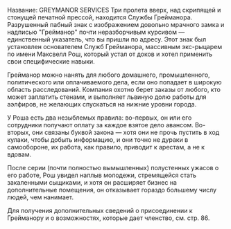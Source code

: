 Название: GREYMANOR SERVICES
Три пролета вверх, над скрипящей и стонущей печатной прессой, находится Службы Грейманора. Разрушенный пабный знак с изображением довольно мрачного замка и надписью "Грейманор" почти неразборчивым курсивом — единственный указатель, что вы пришли по адресу. Этот знак был установлен основателем Служб Грейманора, массивным экс-рыцарем по имени Максвелл Рош, который устал от доков и хотел применить свои специфические навыки.

Грейманор можно нанять для любого домашнего, промышленного, политического или оплачиваемого дела, если оно попадает в широкую область расследований. Компания охотно берет заказы от любого, кто может заплатить стенами, и выполняет львиную долю работы для аэлфиров, не желающих спускаться на нижние уровни города.

У Роша есть два незыблемых правила: во-первых, он или его сотрудники получают оплату за каждое взятое дело авансом. Во-вторых, они связаны буквой закона — хотя они не прочь пустить в ход кулаки, чтобы добыть информацию, и они точно не дураки в самообороне, их работа, как правило, приводит к арестам, а не к вдовам.

После серии (почти полностью вымышленных) полустенных ужасов о его работе, Рош увидел наплыв молодежи, стремящейся стать закаленными сыщиками, и хотя он расширяет бизнес на дополнительные помещения, он отказывает гораздо большему числу людей, чем нанимает.

Для получения дополнительных сведений о присоединении к Грейманору и о возможностях, которые дает членство, см. стр. 86.
